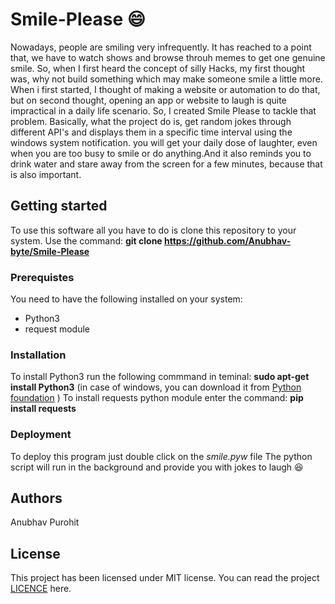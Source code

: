 # Smile-Please :smile:
Nowadays, people are smiling very infrequently. It has reached to a point that, we have to watch shows and browse throuh memes to get one genuine smile. So, when I first heard the concept of silly Hacks, my first thought was, why not build something which may make someone smile a little more. When i first started, I thought of making a website or automation to do that, but on second thought, opening an app or website to laugh is quite impractical in a daily life scenario. So, I created Smile Please to tackle that problem. Basically, what the project do is, get random jokes through different API's and displays them in a specific time interval using the windows system notification. you will get your daily dose of laughter, even when you are too busy to smile or do anything.And it also reminds you to drink water and stare away from the screen for a few minutes, because that is also important. 

## Getting started
To use this software all you have to do is clone this repository to  your system.
Use the command:  **git clone https://github.com/Anubhav-byte/Smile-Please** 

### Prerequistes
You need to have the following installed on your system:
* Python3
* request module

### Installation 
To install Python3 run the following commmand in teminal:
**sudo apt-get install Python3** (in case of windows, you can download it from [Python foundation](https://www.python.org/psf/) )
To install requests python module enter the command:
**pip install requests**

### Deployment
To deploy this program just double click on the *smile.pyw* file
The python script will run in the background and provide you with jokes to laugh :laughing:

## Authors
Anubhav Purohit

## License
This project has been licensed under MIT license. You can read the project [LICENCE](https://github.com/Anubhav-byte/Smile-Please/blob/master/LICENSE) here.

